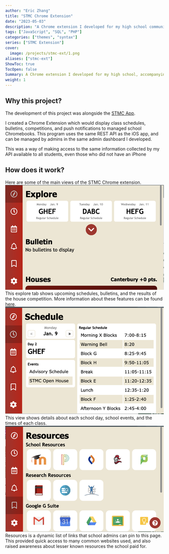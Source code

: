 ```yaml
---
author: "Eric Zhang"
title: "STMC Chrome Extension"
date: "2023-05-03"
description: "A Chrome extension I developed for my high school community!"
tags: ["JavaScript", "SQL", "PHP"]
categories: ["themes", "syntax"]
series: ["STMC Extension"]
cover:
  image: /projects/stmc-ext/1.png
aliases: ["stmc-ext"]
ShowToc: true
TocOpen: false
Summary: A Chrome extension I developed for my high school, accompanying the iOS app.
weight: 1
---
```



## Why this project?
The development of this project was alongside the [STMC App](../stmc-app).

I created a Chrome Extension which would display class schedules, bulletins, competitions, and push notifications to managed school Chromebooks. This program uses the same REST API as the iOS app, and can be managed by admins in the same admin dashboard I developed.

This was a way of making access to the same information collected by my API available to all students, even those who did not have an iPhone

## How does it work?
Here are some of the main views of the STMC Chrome extension.
![](/projects/stmc-ext/1.png)
This explore tab shows upcoming schedules, bulletins, and the results of the house competition. More information about these features can be found [here](../stmc-app#what-does-it-do).
![](/projects/stmc-ext/2.png)
This view shows details about each school day, school events, and the times of each class.
![](/projects/stmc-ext/3.png)
Resources is a dynamic list of links that school admins can pin to this page. This provided quick access to many common websites used, and also raised awareness about lesser known resources the school paid for.